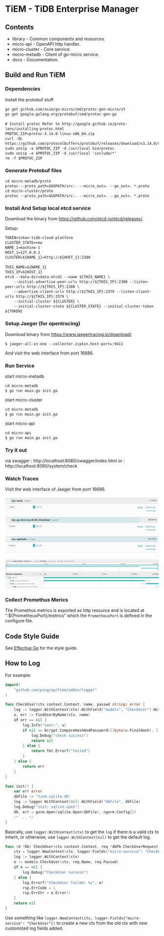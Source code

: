 # TiEM - TiDB Enterprise Manager

## Contents

- library - Common components and resources.
- micro-api - OpenAPI http handler.
- micro-cluster - Core service.
- micro-metadb - Client of go-micro service.
- docs - Documentation.

## Build and Run TiEM

### Dependencies

Install the protobuf stuff

```
go get github.com/asim/go-micro/cmd/protoc-gen-micro/v3
go get google.golang.org/protobuf/cmd/protoc-gen-go

# Install protoc Refer to http://google.github.io/proto-lens/installing-protoc.html
PROTOC_ZIP=protoc-3.14.0-linux-x86_64.zip
curl -OL https://github.com/protocolbuffers/protobuf/releases/download/v3.14.0/$PROTOC_ZIP
sudo unzip -o $PROTOC_ZIP -d /usr/local bin/protoc
sudo unzip -o $PROTOC_ZIP -d /usr/local 'include/*'
rm -f $PROTOC_ZIP
```

### Generate Protobuf files

```
cd micro-metadb/proto
protoc --proto_path=$GOPATH/src:. --micro_out=. --go_out=. *.proto
cd micro-cluster/proto
protoc --proto_path=$GOPATH/src:. --micro_out=. --go_out=. *.proto
```

### Install And Setup local etcd service

Download the binary from https://github.com/etcd-io/etcd/releases/.

Setup:

```
TOKEN=token-tidb-cloud-platform
CLUSTER_STATE=new
NAME_1=machine-1
HOST_1=127.0.0.1
CLUSTER=${NAME_1}=http://${HOST_1}:2380

THIS_NAME=${NAME_1}
THIS_IP=${HOST_1}
etcd --data-dir=data.etcd1 --name ${THIS_NAME} \
    --initial-advertise-peer-urls http://${THIS_IP}:2380 --listen-peer-urls http://${THIS_IP}:2380 \
    --advertise-client-urls http://${THIS_IP}:2379 --listen-client-urls http://${THIS_IP}:2379 \
    --initial-cluster ${CLUSTER} \
    --initial-cluster-state ${CLUSTER_STATE} --initial-cluster-token ${TOKEN}
```

### Setup Jaeger (for opentracing)

Download binary from https://www.jaegertracing.io/download/.

```shell
$ jaeger-all-in-one --collector.zipkin.host-port=:9411
```

And visit the web interface from port 16686.

### Run Service

start micro-metadb
```
cd micro-metadb
$ go run main.go init.go
```

start micro-cluster
```
cd micro-metadb
$ go run main.go init.go
```

start micro-api
```
cd micro-api
$ go run main.go init.go
```

### Try it out
via swagger : http://localhost:8080/swagger/index.html
or : http://localhost:8080/system/check

### Watch Traces

Visit the web interface of Jaeger from port 16686.

![opentrace1](docs/img/opentrace1.png)

![opentrace2](docs/img/opentrace2.png)

### Collect Promethus Merics

The Promethus metrics is exported as http resource and is located at ":${PrometheusPort}/metrics" which the `PrometheusPort` is defined in the configure file.

## Code Style Guide

See [Effective Go](https://golang.org/doc/effective_go) for the style guide.

## How to Log

For example:

```go
import(
	"github.com/pingcap/tiem/addon/logger"
)
```

```go
func CheckUser(ctx context.Context, name, passwd string) error {
	log := logger.WithContext(ctx).WithField("models", "CheckUser").WithField("name", name)
	u, err := FindUserByName(ctx, name)
	if err == nil {
		log.Info("user:", u)
		if nil == bcrypt.CompareHashAndPassword([]byte(u.FinalHash), []byte(u.Salt+passwd)) {
			log.Debug("check success")
			return nil
		} else {
			return fmt.Errorf("failed")
		}
	} else {
		return err
	}
}
```

```go
func init() {
    var err error
    dbFile := "tiem.sqlite.db"
    log := logger.WithContext(nil).WithField("dbFile", dbFile)
    log.Debug("init: sqlite.open")
    db, err = gorm.Open(sqlite.Open(dbFile), &gorm.Config{})
    /* ... */
}
```

Basically, use `logger.WithContext(ctx)` to get the `log` if there is a valid ctx to inherit, or otherwise, use `logger.WithContext(nil)` to get the default log.

```go
func (d *Db) CheckUser(ctx context.Context, req *dbPb.CheckUserRequest, rsp *dbPb.CheckUserResponse) error {
	ctx = logger.NewContext(ctx, logger.Fields{"micro-service": "CheckUser"})
	log := logger.WithContext(ctx)
	e := models.CheckUser(ctx, req.Name, req.Passwd)
	if e == nil {
		log.Debug("CheckUser success")
	} else {
		log.Errorf("CheckUser failed: %s", e)
		rsp.ErrCode = 1
		rsp.ErrStr = e.Error()
	}
	return nil
}
```

Use something like `logger.NewContext(ctx, logger.Fields{"micro-service": "CheckUser"})` to create a new ctx from the old ctx with new customized log fields added.
